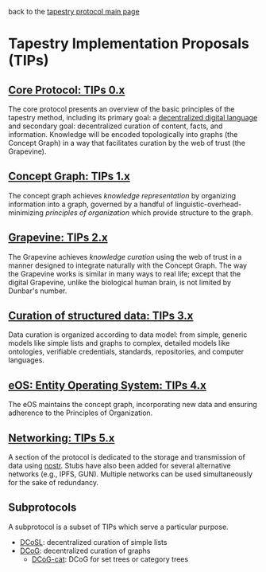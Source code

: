 back to the [tapestry protocol main page](https://github.com/wds4/tapestry-protocol/blob/main/README.md)

Tapestry Implementation Proposals (TIPs)
=====

## [Core Protocol: TIPs 0.x](core-protocol)

The core protocol presents an overview of the basic principles of the tapestry method, including its primary goal: a [decentralized digital language](https://github.com/wds4/tapestry-protocol/blob/main/glossary/decentralizedLanguage.md) and secondary goal: decentralized curation of content, facts, and information. Knowledge will be encoded topologically into graphs (the Concept Graph) in a way that facilitates curation by the web of trust (the Grapevine).

## [Concept Graph: TIPs 1.x](concept-graph)

The concept graph achieves *knowledge representation* by organizing information into a graph, governed by a handful of linguistic-overhead-minimizing *principles of organization* which provide structure to the graph.

## [Grapevine: TIPs 2.x](grapevine)

The Grapevine achieves *knowledge curation* using the web of trust in a manner designed to integrate naturally with the Concept Graph. The way the Grapevine works is similar in many ways to real life; except that the digital Grapevine, unlike the biological human brain, is not limited by Dunbar's number.

## [Curation of structured data: TIPs 3.x](structuredData)

Data curation is organized according to data model: from simple, generic models like simple lists and graphs to complex, detailed models like ontologies, verifiable credentials, standards, repositories, and computer languages. 

## [eOS: Entity Operating System: TIPs 4.x](neuroCore)

The eOS maintains the concept graph, incorporating new data and ensuring adherence to the Principles of Organization.

## [Networking: TIPs 5.x](networking)

A section of the protocol is dedicated to the storage and transmission of data using [nostr](https://github.com/nostr-protocol/nostr). Stubs have also been added for several alternative networks (e.g., IPFS, GUN). Multiple networks can be used simultaneously for the sake of redundancy.

## Subprotocols

A subprotocol is a subset of TIPs which serve a particular purpose.

- [DCoSL](subprotocols/DCoSL.md): decentralized curation of simple lists
- [DCoG](subprotocols/DCoG.md): decentralized curation of graphs
  - [DCoG-cat](subprotocols/DCoG-cat.md): DCoG for set trees or category trees



